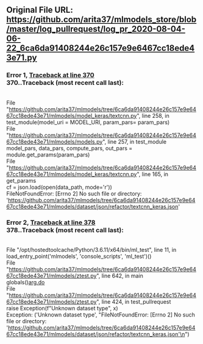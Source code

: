 ## Original File URL: https://github.com/arita37/mlmodels_store/blob/master/log_pullrequest/log_pr_2020-08-04-06-22_6ca6da91408244e26c157e9e6467cc18ede43e71.py


### Error 1, [Traceback at line 370](https://github.com/arita37/mlmodels_store/blob/master/log_pullrequest/log_pr_2020-08-04-06-22_6ca6da91408244e26c157e9e6467cc18ede43e71.py#L370)<br />370..Traceback (most recent call last):
<br />  File "https://github.com/arita37/mlmodels/tree/6ca6da91408244e26c157e9e6467cc18ede43e71/mlmodels/model_keras/textcnn.py", line 258, in <module>
<br />    test_module(model_uri = MODEL_URI, param_pars= param_pars)
<br />  File "https://github.com/arita37/mlmodels/tree/6ca6da91408244e26c157e9e6467cc18ede43e71/mlmodels/models.py", line 257, in test_module
<br />    model_pars, data_pars, compute_pars, out_pars = module.get_params(param_pars)
<br />  File "https://github.com/arita37/mlmodels/tree/6ca6da91408244e26c157e9e6467cc18ede43e71/mlmodels/model_keras/textcnn.py", line 165, in get_params
<br />    cf = json.load(open(data_path, mode='r'))
<br />FileNotFoundError: [Errno 2] No such file or directory: 'https://github.com/arita37/mlmodels/tree/6ca6da91408244e26c157e9e6467cc18ede43e71/mlmodels/dataset/json/refactor/textcnn_keras.json'



### Error 2, [Traceback at line 378](https://github.com/arita37/mlmodels_store/blob/master/log_pullrequest/log_pr_2020-08-04-06-22_6ca6da91408244e26c157e9e6467cc18ede43e71.py#L378)<br />378..Traceback (most recent call last):
<br />  File "/opt/hostedtoolcache/Python/3.6.11/x64/bin/ml_test", line 11, in <module>
<br />    load_entry_point('mlmodels', 'console_scripts', 'ml_test')()
<br />  File "https://github.com/arita37/mlmodels/tree/6ca6da91408244e26c157e9e6467cc18ede43e71/mlmodels/ztest.py", line 642, in main
<br />    globals()[arg.do](arg)
<br />  File "https://github.com/arita37/mlmodels/tree/6ca6da91408244e26c157e9e6467cc18ede43e71/mlmodels/ztest.py", line 424, in test_pullrequest
<br />    raise Exception(f"Unknown dataset type", x)
<br />Exception: ('Unknown dataset type', "FileNotFoundError: [Errno 2] No such file or directory: 'https://github.com/arita37/mlmodels/tree/6ca6da91408244e26c157e9e6467cc18ede43e71/mlmodels/dataset/json/refactor/textcnn_keras.json'\n")
